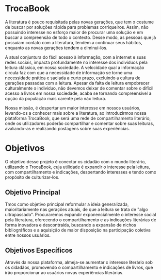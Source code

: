 # TrocaBook

A literatura é pouco requisitada pelas novas gerações, que tem o costume de buscar por soluções rápida para problemas corriqueiros. Assim, não possuindo interesse no esforço maior de procurar uma solução e em buscar a compreensão de todo o contexto. Desse modo, as pessoas que já possuíam contato com a literatura, tendem a continuar seus hábitos, enquanto as novas gerações tendem a diminui-los. 

A atual conjuntura do fácil acesso à informação, com a internet e suas redes sociais, impacta profundamente no interesse dos indivíduos pela leitura clássica, em nossa sociedade. A velocidade qual a informação circula faz com que a necessidade de informação se torne uma necessidade prática e saciada a curto prazo, excluindo a cultura de gerações passadas com a leitura. Apesar da falta de leitura empobrecer culturalmente o indivíduo, não devemos deixar de comentar sobre o difícil acesso a livros em nossa sociedade, acaba se tornando compreensível a opção da população mais carente pela não leitura.

Nossa missão, é despertar um maior interesse em nossos usuários, levando-os a conhecer mais sobre a literatura, ao introduzirmos nossa plataforma TrocaBook, que será uma rede de compartilhamento literário, onde os utilizadores poderão compartilhar e comentar sobre suas leituras, avaliando-as e realizando postagens sobre suas experiências.

# Objetivos
O objetivo desse projeto é conectar os cidadão com o mundo literário, utilizando o TrocaBook, cuja utilidade é expandir o interesse pela leitura, com compartilhamento e indicações, despertando interesses e tendo como propósito de culturizar-los.

## Objetivo Principal
Tmos como objetivo principal reformular a ideia generalizada, maioritariamente nas gerações atuais, de que a leitura se trata de "algo ultrapassado". Procuraremos expandir  exponencialmente o interesse social pela literatura, oferecendo o compartilhamento e as indicações literárias de forma inovadora e descontraída, buscando a expansão de nichos bibliográficos e a aquisição de maior disposição na participação coletiva entre nossos usuários.

## Objetivos Específicos
Através da nossa plataforma, almeja-se aumentar o interesse literário sob os cidadãos, promovendo o compartilhamento e indicações de livros, que irão proporcionar ao usuários novas experiências literárias.
